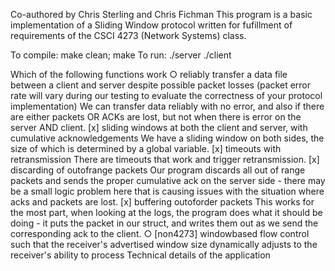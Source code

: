 Co-authored by Chris Sterling and Chris Fichman
This program is a basic implementation of a Sliding Window protocol written for fufillment of requirements of the CSCI 4273 (Network Systems) class.

To compile:
	make clean; make
To run:
	./server
	./client

Which of the following functions work
○ reliably transfer a data file between a client and server despite possible packet losses
(packet error rate will vary during our testing to evaluate the correctness of your protocol
implementation)
	We can transfer data reliably with no error, and also if there are either 
	packets OR ACKs are lost, but not when there is error on the server AND 
	client.
[x] sliding windows at both the client and server, with cumulative acknowledgements
	We have a sliding window on both sides, the size of which is determined by a 
	global variable.
[x] timeouts with retransmission
	There are timeouts that work and trigger retransmission.
[x] discarding of out­of­range packets
	Our program discards all out of range packets and sends the proper cumulative
	ack on the server side - there may be a small logic problem here that is
	causing issues with the situation where acks and packets are lost.
[x] buffering out­of­order packets
	This works for the most part, when looking at the logs, the program does what
	it should be doing - it puts the packet in our struct, and writes them out as
	we send the corresponding ack to the client.
○ [non­4273] window­based flow control such that the receiver's advertised window size
dynamically adjusts to the receiver's ability to process
Technical details of the application

